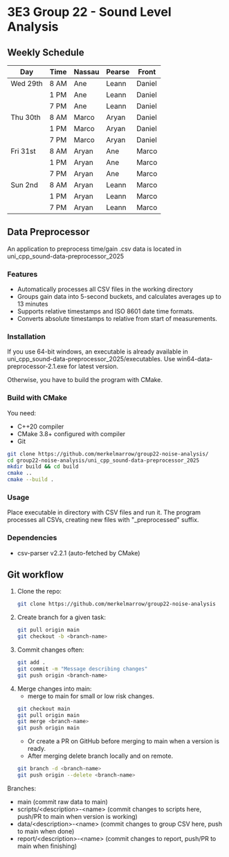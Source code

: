 # 3E3 Group 22 - Sound Level Analysis

## Weekly Schedule

| Day       | Time  | Nassau | Pearse | Front  |
|-----------|-------|--------|--------|--------|
| Wed 29th  | 8 AM  | Ane    | Leann  | Daniel |
|           | 1 PM  | Ane    | Leann  | Daniel |
|           | 7 PM  | Ane    | Leann  | Daniel |
| Thu 30th  | 8 AM  | Marco  | Aryan  | Daniel |
|           | 1 PM  | Marco  | Aryan  | Daniel |
|           | 7 PM  | Marco  | Aryan  | Daniel |
| Fri 31st  | 8 AM  | Aryan  | Ane    | Marco  |
|           | 1 PM  | Aryan  | Ane    | Marco  |
|           | 7 PM  | Aryan  | Ane    | Marco  |
| Sun 2nd   | 8 AM  | Aryan  | Leann  | Marco  |
|           | 1 PM  | Aryan  | Leann  | Marco  |
|           | 7 PM  | Aryan  | Leann  | Marco  |

## Data Preprocessor
An application to preprocess time/gain .csv data is located in uni_cpp_sound-data-preprocessor_2025

### Features

- Automatically processes all CSV files in the working directory
- Groups gain data into 5-second buckets, and calculates averages up to 13 minutes
- Supports relative timestamps and ISO 8601 date time formats.
- Converts absolute timestamps to relative from start of measurements.

### Installation

If you use 64-bit windows, an executable is already available in uni_cpp_sound-data-preprocessor_2025/executables. Use win64-data-preprocessor-2.1.exe for latest version.

Otherwise, you have to build the program with CMake.

### Build with CMake
You need:
- C++20 compiler
- CMake 3.8+ configured with compiler
- Git

```bash
git clone https://github.com/merkelmarrow/group22-noise-analysis/
cd group22-noise-analysis/uni_cpp_sound-data-preprocessor_2025
mkdir build && cd build
cmake ..
cmake --build .
```

### Usage

Place executable in directory with CSV files and run it. The program processes all CSVs, creating new files with "_preprocessed" suffix.

### Dependencies
- csv-parser v2.2.1 (auto-fetched by CMake)

## Git workflow
1. Clone the repo:
   ```bash
   git clone https://github.com/merkelmarrow/group22-noise-analysis
   ```
2. Create branch for a given task:
   ```bash
   git pull origin main
   git checkout -b <branch-name>
   ```
3. Commit changes often:
   ```bash
   git add .
   git commit -m "Message describing changes"
   git push origin <branch-name>
   ```
4. Merge changes into main:
   - merge to main for small or low risk changes.
   ```bash
   git checkout main
   git pull origin main
   git merge <branch-name>
   git push origin main
   ```
   - Or create a PR on GitHub before merging to main when a version is ready.
   - After merging delete branch locally and on remote.
   ```bash
   git branch -d <branch-name>
   git push origin --delete <branch-name>
   ```


Branches:
- main (commit raw data to main)
- scripts/\<description\>-\<name\> (commit changes to scripts here, push/PR to main when version is working)
- data/\<description\>-\<name\> (commit changes to group CSV here, push to main when done)
- report/\<description\>-\<name\> (commit changes to report, push/PR to main when finishing)
